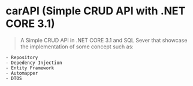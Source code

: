 # carAPI (Simple CRUD API with .NET CORE 3.1)

> A Simple CRUD API in .NET CORE 3.1 and SQL Sever that showcase the implementation of some concept such as:

    - Repository
    - Depedency Injection
    - Entity Framework
    - Automapper
    - DTOS
